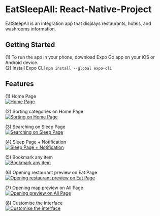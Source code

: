 # EatSleepAll: React-Native-Project

EatSleepAll is an integration app that displays restaurants, hotels, and washrooms information.


## Getting Started  
(1)  To run the app in your phone, download Expo Go app on your iOS or Android device.  
(2)  Install Expo CLI  `npm install --global expo-cli`

## Features

(1) Home Page  
[![Home Page](https://img.youtube.com/vi/b5gbeVCoDyo/0.jpg)](https://youtu.be/b5gbeVCoDyo)  
  
(2) Sorting categories on Home Page  
[![Sorting on Home Page](https://img.youtube.com/vi/Sjg_uZP83RI/0.jpg)](https://youtu.be/Sjg_uZP83RI)  
  
(3) Searching on Sleep Page  
[![Searching on Sleep Page](https://img.youtube.com/vi/0KN-MKF2lCQ/0.jpg)](https://youtu.be/0KN-MKF2lCQ)  
  
(4) Sleep Page + Notification  
[![Sleep Page + Notification](https://img.youtube.com/vi/mlZtpNdQ9pw/0.jpg)](https://youtu.be/mlZtpNdQ9pw)   
  
(5) Bookmark any item  
[![Bookmark any item](https://img.youtube.com/vi/ruxdIVR3ias/0.jpg)](https://youtu.be/ruxdIVR3ias)  
  
(6) Opening restaurant preview on Eat Page  
[![Opening restaurant preview on Eat Page](https://img.youtube.com/vi/1VRYqOKJsKM/0.jpg)](https://youtu.be/1VRYqOKJsKM)  
  
(7) Opening map preview on All Page  
[![Opening preview on All Page](https://img.youtube.com/vi/17VYpquEEIs/0.jpg)](https://youtu.be/17VYpquEEIs)  
  
(8) Customise the interface  
[![Customise the interface](https://img.youtube.com/vi/GKCIQYR31GM/0.jpg)](https://youtu.be/GKCIQYR31GM)  




